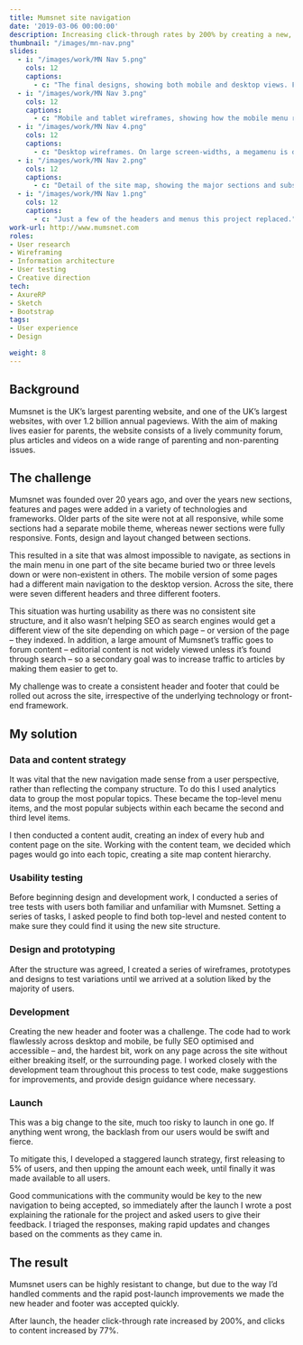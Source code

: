 ```yaml
---
title: Mumsnet site navigation
date: '2019-03-06 00:00:00'
description: Increasing click-through rates by 200% by creating a new, consistent, sitewide navigation structure.
thumbnail: "/images/mn-nav.png"
slides:
  - i: "/images/work/MN Nav 5.png"
    cols: 12
    captions:
      - c: "The final designs, showing both mobile and desktop views. For SEO and accessibility purposes both views are built from the same HTML code, changing the CSS and JS at different breakpoints for full responsivity."
  - i: "/images/work/MN Nav 3.png"
    cols: 12
    captions:
      - c: "Mobile and tablet wireframes, showing how the mobile menu responds to different screen widths."
  - i: "/images/work/MN Nav 4.png"
    cols: 12
    captions:
      - c: "Desktop wireframes. On large screen-widths, a megamenu is displayed, providing easy access to second and third level content."
  - i: "/images/work/MN Nav 2.png"
    cols: 12
    captions:
      - c: "Detail of the site map, showing the major sections and subsections."
  - i: "/images/work/MN Nav 1.png"
    cols: 12
    captions:
      - c: "Just a few of the headers and menus this project replaced."
work-url: http://www.mumsnet.com
roles:
- User research
- Wireframing
- Information architecture
- User testing
- Creative direction
tech:
- AxureRP
- Sketch
- Bootstrap
tags:
- User experience 
- Design

weight: 8
---
```


## Background
Mumsnet is the UK’s largest parenting website, and one of the UK’s largest websites, with over 1.2 billion annual pageviews. With the aim of making lives easier for parents, the website consists of a lively community forum, plus articles and videos on a wide range of parenting and non-parenting issues.

## The challenge
Mumsnet was founded over 20 years ago, and over the years new sections, features and pages were added in a variety of technologies and frameworks. Older parts of the site were not at all responsive, while some sections had a separate mobile theme, whereas newer sections were fully responsive. Fonts, design and layout changed between sections.

This resulted in a site that was almost impossible to navigate, as sections in the main menu in one part of the site became buried two or three levels down or were non-existent in others. The mobile version of some pages had a different main navigation to the desktop version. Across the site, there were seven different headers and three different footers.

This situation was hurting usability as there was no consistent site structure, and it also wasn’t helping SEO as search engines would get a different view of the site depending on which page – or version of the page – they indexed. In addition, a large amount of Mumsnet’s traffic goes to forum content – editorial content is not widely viewed unless it’s found through search – so a secondary goal was to increase traffic to articles by making them easier to get to.

My challenge was to create a consistent header and footer that could be rolled out across the site, irrespective of the underlying technology or front-end framework.

## My solution
### Data and content strategy
It was vital that the new navigation made sense from a user perspective, rather than reflecting the company structure. To do this I used analytics data to group the most popular topics. These became the top-level menu items, and the most popular subjects within each became the second and third level items.

I then conducted a content audit, creating an index of every hub and content page on the site. Working with the content team, we decided which pages would go into each topic, creating a site map content hierarchy.

### Usability testing
Before beginning design and development work, I conducted a series of tree tests with users both familiar and unfamiliar with Mumsnet. Setting a series of tasks, I asked people to find both top-level and nested content to make sure they could find it using the new site structure.

### Design and prototyping
After the structure was agreed, I created a series of wireframes, prototypes and designs to test variations until we arrived at a solution liked by the majority of users.

### Development
Creating the new header and footer was a challenge. The code had to work flawlessly across desktop and mobile, be fully SEO optimised and accessible – and, the hardest bit, work on any page across the site without either breaking itself, or the surrounding page. I worked closely with the development team throughout this process to test code, make suggestions for improvements, and provide design guidance where necessary.

### Launch
This was a big change to the site, much too risky to launch in one go. If anything went wrong, the backlash from our users would be swift and fierce.

To mitigate this, I developed a staggered launch strategy, first releasing to 5% of users, and then upping the amount each week, until finally it was made available to all users.

Good communications with the community would be key to the new navigation to being accepted, so immediately after the launch I wrote a post explaining the rationale for the project and asked users to give their feedback. I triaged the responses, making rapid updates and changes based on the comments as they came in.

## The result
Mumsnet users can be highly resistant to change, but due to the way I’d handled comments and the rapid post-launch improvements we made the new header and footer was accepted quickly.

After launch, the header click-through rate increased by 200%, and clicks to content increased by 77%.

